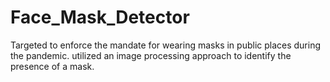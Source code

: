 # Face_Mask_Detector
Targeted to enforce the mandate for wearing masks in public places during the pandemic. utilized an image processing approach to identify the presence of a mask.
